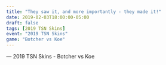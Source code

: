 ```yaml
---
title: "They saw it, and more importantly - they made it!"
date: 2019-02-03T18:00:00-05:00
draft: false
tags: [2019 TSN Skins]
event: "2019 TSN Skins"
game: "Botcher vs Koe"
---
```

— 2019 TSN Skins - Botcher vs Koe
<!--more--> 
